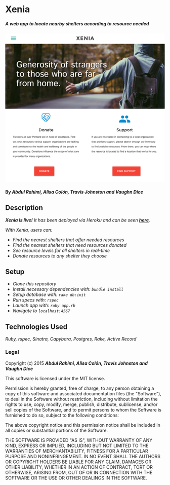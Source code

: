 # Xenia

##### _A web app to locate nearby shelters according to resource needed_

![Preview](/public/img/preview.png?raw=true "Preview")

#### By **_Abdul Rahimi, Alisa Colón, Travis Johnston and Vaughn Dice_**

## Description

_**Xenia is live!** It has been deployed via Heroku and can be seen [**here**](https://xenia.herokuapp.com/)._

_With Xenia, users can:_
* _Find the nearest shelters that offer needed resources_
* _Find the nearest shelters that need resources donated_
* _See resource levels for all shelters in real-time_
* _Donate resources to any shelter they choose_

## Setup

* _Clone this repository_
* _Install necessary dependencies with: `bundle install`_
* _Setup database with: `rake db:init`_
* _Run specs with: `rspec`_
* _Launch app with: `ruby app.rb`_
* _Navigate to `localhost:4567`_

## Technologies Used

_Ruby, rspec, Sinatra, Capybara, Postgres, Rake, Active Record_

### Legal

Copyright (c) 2015 **_Abdul Rahimi, Alisa Colón, Travis Johnston and Vaughn Dice_**

This software is licensed under the MIT license.

Permission is hereby granted, free of charge, to any person obtaining a copy
of this software and associated documentation files (the "Software"), to deal
in the Software without restriction, including without limitation the rights
to use, copy, modify, merge, publish, distribute, sublicense, and/or sell
copies of the Software, and to permit persons to whom the Software is
furnished to do so, subject to the following conditions:

The above copyright notice and this permission notice shall be included in
all copies or substantial portions of the Software.

THE SOFTWARE IS PROVIDED "AS IS", WITHOUT WARRANTY OF ANY KIND, EXPRESS OR
IMPLIED, INCLUDING BUT NOT LIMITED TO THE WARRANTIES OF MERCHANTABILITY,
FITNESS FOR A PARTICULAR PURPOSE AND NONINFRINGEMENT. IN NO EVENT SHALL THE
AUTHORS OR COPYRIGHT HOLDERS BE LIABLE FOR ANY CLAIM, DAMAGES OR OTHER
LIABILITY, WHETHER IN AN ACTION OF CONTRACT, TORT OR OTHERWISE, ARISING FROM,
OUT OF OR IN CONNECTION WITH THE SOFTWARE OR THE USE OR OTHER DEALINGS IN
THE SOFTWARE.
